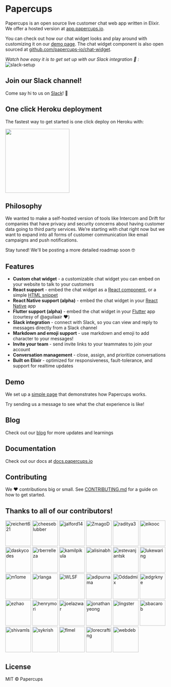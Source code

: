 # Papercups

Papercups is an open source live customer chat web app written in Elixir. We offer a hosted version at [app.papercups.io](https://app.papercups.io/).

You can check out how our chat widget looks and play around with customizing it on our [demo page](https://app.papercups.io/demo/). The chat widget component is also open sourced at [github.com/papercups-io/chat-widget](https://github.com/papercups-io/chat-widget).

_Watch how easy it is to get set up with our Slack integration 🚀 :_
![slack-setup](https://user-images.githubusercontent.com/4218509/88716918-a0583180-d0d4-11ea-93b3-12437ac51138.gif)

## Join our Slack channel!

Come say hi to us on [Slack](https://join.slack.com/t/papercups-io/shared_invite/zt-h0c3fxmd-hZi1Zp8~D61S6GD16aMqmg)! :wave:

## One click Heroku deployment

The fastest way to get started is one click deploy on Heroku with:

<a href="https://heroku.com/deploy?template=https://github.com/papercups-io/papercups"><img src="https://www.herokucdn.com/deploy/button.svg" width="200px" /></a>

## Philosophy

We wanted to make a self-hosted version of tools like Intercom and Drift for companies that have privacy and security concerns about having customer data going to third party services. We’re starting with chat right now but we want to expand into all forms of customer communication like email campaigns and push notifications.

Stay tuned! We'll be posting a more detailed roadmap soon 🤓

## Features

- **Custom chat widget** - a customizable chat widget you can embed on your website to talk to your customers
- **React support** - embed the chat widget as a [React component](https://github.com/papercups-io/chat-widget#using-in-react), or a simple [HTML snippet](https://github.com/papercups-io/chat-widget#using-in-html)
- **React Native support (alpha)** - embed the chat widget in your [React Native](https://github.com/papercups-io/chat-widget-native#papercups-iochat-widget-native) app
- **Flutter support (alpha)** - embed the chat widget in your [Flutter](https://github.com/papercups-io/papercups_flutter) app (courtesy of @aguilaair :heart:)
- **Slack integration** - connect with Slack, so you can view and reply to messages directly from a Slack channel
- **Markdown and emoji support** - use markdown and emoji to add character to your messages!
- **Invite your team** - send invite links to your teammates to join your account
- **Conversation management** - close, assign, and prioritize conversations
- **Built on Elixir** - optimized for responsiveness, fault-tolerance, and support for realtime updates

## Demo

We set up a [simple page](https://app.papercups.io/demo) that demonstrates how Papercups works.

Try sending us a message to see what the chat experience is like!

## Blog

Check out our [blog](https://papercups.io/blog) for more updates and learnings

## Documentation

Check out our docs at [docs.papercups.io](https://docs.papercups.io/)

## Contributing

We :heart: contributions big or small. See [CONTRIBUTING.md](https://github.com/papercups-io/papercups/blob/master/CONTRIBUTING.md) for a guide on how to get started.

## Thanks to all of our contributors!

<td>
<a href="https://github.com/reichert621"><img src="https://avatars0.githubusercontent.com/u/5264279?v=4" title="reichert621" width="80" height="80"></a>
<a href="https://github.com/cheeseblubber"><img src="https://avatars0.githubusercontent.com/u/4218509?v=4" title="cheeseblubber" width="80" height="80"></a>
<a href="https://github.com/jalford14"><img src="https://avatars0.githubusercontent.com/u/7582183?v=4" title="jalford14" width="80" height="80"></a>
<a href="https://github.com/ZmagoD"><img src="https://avatars0.githubusercontent.com/u/7046787?v=4" title="ZmagoD" width="80" height="80"></a>
<a href="https://github.com/raditya3"><img src="https://avatars1.githubusercontent.com/u/25644166?v=4" title="raditya3" width="80" height="80"></a>
<a href="https://github.com/eikooc"><img src="https://avatars1.githubusercontent.com/u/1305015?v=4" title="eikooc" width="80" height="80"></a>
<a href="https://github.com/daskycodes"><img src="https://avatars1.githubusercontent.com/u/19915462?v=4" title="daskycodes" width="80" height="80"></a>
<a href="https://github.com/rberrelleza"><img src="https://avatars0.githubusercontent.com/u/475313?v=4" title="rberrelleza" width="80" height="80"></a>
<a href="https://github.com/kamilpikula"><img src="https://avatars1.githubusercontent.com/u/23015380?v=4" title="kamilpikula" width="80" height="80"></a>
<a href="https://github.com/alisinabh"><img src="https://avatars1.githubusercontent.com/u/16141016?v=4" title="alisinabh" width="80" height="80"></a>
<a href="https://github.com/estevanjantsk"><img src="https://avatars2.githubusercontent.com/u/461342?v=4" title="estevanjantsk" width="80" height="80"></a>
<a href="https://github.com/lukewaring"><img src="https://avatars0.githubusercontent.com/u/33970417?v=4" title="lukewaring" width="80" height="80"></a>
<a href="https://github.com/m1ome"><img src="https://avatars3.githubusercontent.com/u/5213243?v=4" title="m1ome" width="80" height="80"></a>
<a href="https://github.com/rlanga"><img src="https://avatars1.githubusercontent.com/u/18057958?v=4" title="rlanga" width="80" height="80"></a>
<a href="https://github.com/WLSF"><img src="https://avatars3.githubusercontent.com/u/5873073?v=4" title="WLSF" width="80" height="80"></a>
<a href="https://github.com/adipurnama"><img src="https://avatars1.githubusercontent.com/u/319621?v=4" title="adipurnama" width="80" height="80"></a>
<a href="https://github.com/Oddadmix"><img src="https://avatars3.githubusercontent.com/u/1205162?v=4" title="Oddadmix" width="80" height="80"></a>
<a href="https://github.com/edgrknye"><img src="https://avatars2.githubusercontent.com/u/70431172?v=4" title="edgrknye" width="80" height="80"></a>
<a href="https://github.com/ezhao"><img src="https://avatars2.githubusercontent.com/u/5169628?v=4" title="ezhao" width="80" height="80"></a>
<a href="https://github.com/henrymori"><img src="https://avatars2.githubusercontent.com/u/782219?v=4" title="henrymori" width="80" height="80"></a>
<a href="https://github.com/joelazwar"><img src="https://avatars0.githubusercontent.com/u/43277890?v=4" title="joelazwar" width="80" height="80"></a>
<a href="https://github.com/jonathanyeong"><img src="https://avatars2.githubusercontent.com/u/3861088?v=4" title="jonathanyeong" width="80" height="80"></a>
<a href="https://github.com/lingster"><img src="https://avatars3.githubusercontent.com/u/850493?v=4" title="lingster" width="80" height="80"></a>
<a href="https://github.com/sbacarob"><img src="https://avatars1.githubusercontent.com/u/8399424?v=4" title="sbacarob" width="80" height="80"></a>
<a href="https://github.com/shivamls"><img src="https://avatars0.githubusercontent.com/u/40359923?v=4" title="shivamls" width="80" height="80"></a>
<a href="https://github.com/sykrish"><img src="https://avatars0.githubusercontent.com/u/5038458?v=4" title="sykrish" width="80" height="80"></a>
<a href="https://github.com/flmel"><img src="https://avatars1.githubusercontent.com/u/55487633?v=4" title="flmel" width="80" height="80"></a>
<a href="https://github.com/lorecrafting"><img src="https://avatars1.githubusercontent.com/u/4595918?v=4" title="lorecrafting" width="80" height="80"></a>
<a href="https://github.com/webdeb"><img src="https://avatars3.githubusercontent.com/u/14992140?v=4" title="webdeb" width="80" height="80"></a>
</td>

## License

MIT © Papercups
